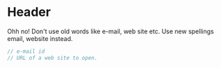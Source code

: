 # Header

Ohh no! Don't use old words like e-mail, web site etc.
Use new spellings email, website instead.

```js
// e-mail id
// URL of a web site to open.
```
